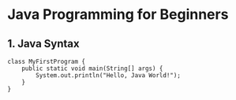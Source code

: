 # Java Programming for Beginners

## 1. Java Syntax
    
    class MyFirstProgram {
        public static void main(String[] args) {
            System.out.println("Hello, Java World!");
        }
    }

